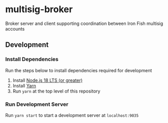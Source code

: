 # multisig-broker
Broker server and client supporting coordination between Iron Fish multisig accounts

## Development

### Install Dependencies

Run the steps below to install dependencies required for development

1. Install [Node.js 18 LTS (or greater)](https://nodejs.org/en/download/)
1. Install [Yarn](https://classic.yarnpkg.com/en/docs/install)
1. Run `yarn` at the top level of this repository

### Run Development Server

Run `yarn start` to start a development server at `localhost:9035`
